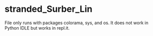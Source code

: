 # stranded_Surber_Lin
File only runs with packages colorama, sys, and os. It does not work in Python IDLE but works in repl.it.
